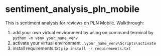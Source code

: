 # sentiment_analysis_pln_mobile

This is sentiment analysis for reviews on PLN Mobile.
Walkthrough:
1. add your own virtual environment by using on command terminal by
```python -m venv your_name_venv```
2. activate your virtual environment
```.\your_name_venv\Scripts\activate```
3. install requirements.txt
```pip install -r requirements.txt```
